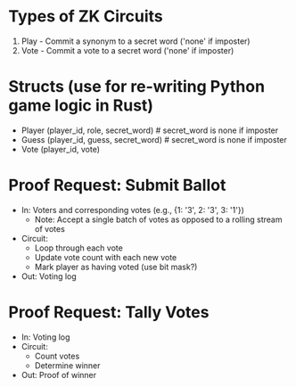 # Types of ZK Circuits
1. Play - Commit a synonym to a secret word ('none' if imposter)
2. Vote - Commit a vote to a secret word ('none' if imposter)

# Structs (use for re-writing Python game logic in Rust)
- Player (player_id, role, secret_word) # secret_word is none if imposter
- Guess (player_id, guess, secret_word) # secret_word is none if imposter
- Vote (player_id, vote)

# Proof Request: Submit Ballot
- In: Voters and corresponding votes (e.g., {1: '3', 2: '3', 3: '1'})
    - Note: Accept a single batch of votes as opposed to a rolling stream of votes
- Circuit:
    - Loop through each vote 
    - Update vote count with each new vote
    - Mark player as having voted (use bit mask?)
- Out: Voting log

# Proof Request: Tally Votes
- In: Voting log
- Circuit:
    - Count votes
    - Determine winner
- Out: Proof of winner
